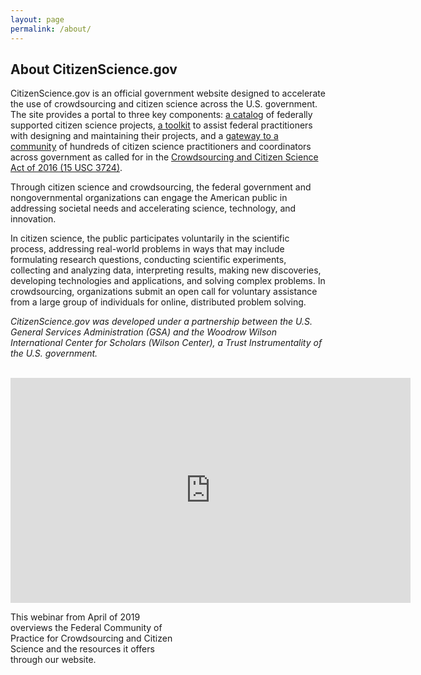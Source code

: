```yaml
---
layout: page
permalink: /about/
---
```


## About CitizenScience.gov


CitizenScience.gov is an official government website designed to accelerate the use of crowdsourcing and citizen science across the U.S. government. The site provides a portal to three key components: <a href="{{ site.baseurl }}/catalog/" target="blank" rel="noopener">a catalog</a> of federally supported citizen science projects, <a href="{{ site.baseurl }}/toolkit">a toolkit</a> to assist federal practitioners with designing and maintaining their projects, and a <a href="{{ site.baseurl }}/about/community-of-practice/">gateway to a community</a> of hundreds of citizen science practitioners and coordinators across government as called for in the [Crowdsourcing and Citizen Science Act of 2016 (15 USC 3724)](http://bit.ly/2BlulAG).

Through citizen science and crowdsourcing, the federal government and nongovernmental organizations can engage the American public in addressing societal needs and accelerating science, technology, and innovation.

In citizen science, the public participates voluntarily in the scientific process, addressing real-world problems in ways that may include formulating research questions, conducting scientific experiments, collecting and analyzing data, interpreting results, making new discoveries, developing technologies and applications, and solving complex problems. In crowdsourcing, organizations submit an open call for voluntary assistance from a large group of individuals for online, distributed problem solving.

*CitizenScience.gov was developed under a partnership between the U.S. General Services Administration (GSA) and the Woodrow Wilson International Center for Scholars (Wilson Center), a Trust Instrumentality of the U.S. government.*
<br>
<br>

<iframe width="640" height="360" src="https://www.youtube.com/embed/Kx1kSJ4y-7s" frameborder="0" allow="accelerometer; autoplay; encrypted-media; gyroscope; picture-in-picture" allowfullscreen></iframe>
<p class="image-caption" style="text-align: left; width: 55%;">This webinar from April of 2019 overviews the Federal Community of Practice for Crowdsourcing and Citizen Science and the resources it offers through our website.</p>

<br>
<br>
<br>
<br>
<br>
<br>
<br>
<br>
<br>
<br>
<br>
<br>
<br>
<br>
<br>
<br>





